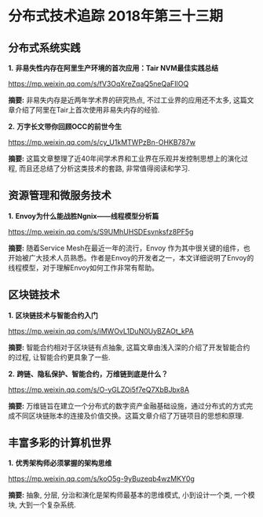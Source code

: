 # 分布式技术追踪 2018年第三十三期

## 分布式系统实践
**1.** **非易失性内存在阿里生产环境的首次应用：Tair NVM最佳实践总结**

https://mp.weixin.qq.com/s/fV3OqXreZqaQ5neQaFIlOQ

**摘要:** 非易失内存是近两年学术界的研究热点, 不过工业界的应用还不太多, 这篇文章介绍了阿里在Tair上首次使用非易失内存的经验.

**2.** **万字长文带你回顾OCC的前世今生**

https://mp.weixin.qq.com/s/cy_U1kMTWPzBn-OHKB787w

**摘要:** 这篇文章整理了近40年间学术界和工业界在乐观并发控制思想上的演化过程, 而且还总结了分析这类技术的套路, 非常值得阅读和学习.

## 资源管理和微服务技术
**1.** **Envoy为什么能战胜Ngnix——线程模型分析篇**

https://mp.weixin.qq.com/s/S9UMhUHSDEsvnksfz8PF5g

**摘要:** 随着Service Mesh在最近一年的流行，Envoy 作为其中很关键的组件，也开始被广大技术人员熟悉。作者是Envoy的开发者之一，本文详细说明了Envoy的线程模型，对于理解Envoy如何工作非常有帮助。

## 区块链技术
**1.** **区块链技术与智能合约入门**

https://mp.weixin.qq.com/s/iMWOvL1DuN0UyBZAOt_kPA

**摘要:** 智能合约相对于区块链有点抽象, 这篇文章由浅入深的介绍了开发智能合约的过程, 让智能合约更具象了一些.

**2.** **跨链、隐私保护、智能合约，万维链到底是什么？**

https://mp.weixin.qq.com/s/O-yGLZOi5f7eQ7XbBJbx8A

**摘要:** 万维链旨在建立一个分布式的数字资产金融基础设施，通过分布式的方式完成不同区块链账本的连接及价值交换。这篇文章介绍了万链项目的思想和原理.

## 丰富多彩的计算机世界
**1.** **优秀架构师必须掌握的架构思维**

https://mp.weixin.qq.com/s/koO5g-9yBuzeqb4wzMKY0g

**摘要:** 抽象, 分层, 分治和演化是架构师最基本的思维模式, 小到设计一个类, 一个模块, 大到一个复杂系统.
